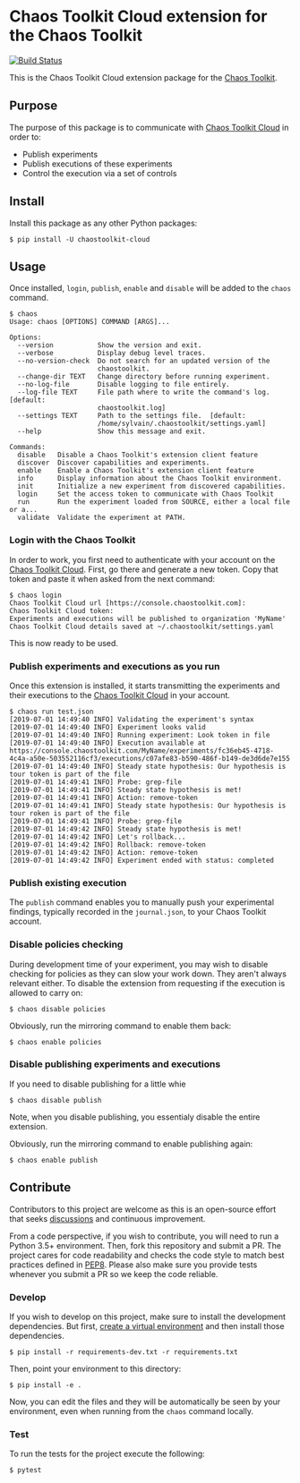 # Chaos Toolkit Cloud extension for the Chaos Toolkit

[![Build Status](https://travis-ci.com/chaosiq/chaostoolkit-cloud.svg?branch=master)](https://travis-ci.com/chaosiq/chaostoolkit-cloud)

This is the Chaos Toolkit Cloud extension package for the [Chaos Toolkit][chaostoolkit].

[chaostoolkit]: https://chaostoolkit.com/

## Purpose

The purpose of this package is to communicate with [Chaos Toolkit Cloud][ctk] in
order to:

* Publish experiments
* Publish executions of these experiments
* Control the execution via a set of controls

[ctk]: https://chaostoolkit.com/

## Install

Install this package as any other Python packages:

```
$ pip install -U chaostoolkit-cloud
```

## Usage

Once installed, `login`, `publish`, `enable` and `disable` will be added
to the `chaos` command.

```console
$ chaos
Usage: chaos [OPTIONS] COMMAND [ARGS]...

Options:
  --version           Show the version and exit.
  --verbose           Display debug level traces.
  --no-version-check  Do not search for an updated version of the
                      chaostoolkit.
  --change-dir TEXT   Change directory before running experiment.
  --no-log-file       Disable logging to file entirely.
  --log-file TEXT     File path where to write the command's log.  [default:
                      chaostoolkit.log]
  --settings TEXT     Path to the settings file.  [default:
                      /home/sylvain/.chaostoolkit/settings.yaml]
  --help              Show this message and exit.

Commands:
  disable   Disable a Chaos Toolkit's extension client feature
  discover  Discover capabilities and experiments.
  enable    Enable a Chaos Toolkit's extension client feature
  info      Display information about the Chaos Toolkit environment.
  init      Initialize a new experiment from discovered capabilities.
  login     Set the access token to communicate with Chaos Toolkit
  run       Run the experiment loaded from SOURCE, either a local file or a...
  validate  Validate the experiment at PATH.
```

### Login with the Chaos Toolkit

In order to work, you first need to authenticate with your account on the
[Chaos Toolkit Cloud][ctk]. First, go there and generate a new token. Copy that
token and paste it when asked from the next command:


```
$ chaos login
Chaos Toolkit Cloud url [https://console.chaostoolkit.com]: 
Chaos Toolkit Cloud token: 
Experiments and executions will be published to organization 'MyName'
Chaos Toolkit Cloud details saved at ~/.chaostoolkit/settings.yaml
```

This is now ready to be used.

### Publish experiments and executions as you run

Once this extension is installed, it starts transmitting the experiments
and their executions to the [Chaos Toolkit Cloud][ctk] in your account.

```
$ chaos run test.json
[2019-07-01 14:49:40 INFO] Validating the experiment's syntax
[2019-07-01 14:49:40 INFO] Experiment looks valid
[2019-07-01 14:49:40 INFO] Running experiment: Look token in file
[2019-07-01 14:49:40 INFO] Execution available at https://console.chaostoolkit.com/MyName/experiments/fc36eb45-4718-4c4a-a50e-503552116cf3/executions/c07afe83-b590-486f-b149-de3d6de7e155
[2019-07-01 14:49:40 INFO] Steady state hypothesis: Our hypothesis is tour token is part of the file
[2019-07-01 14:49:41 INFO] Probe: grep-file
[2019-07-01 14:49:41 INFO] Steady state hypothesis is met!
[2019-07-01 14:49:41 INFO] Action: remove-token
[2019-07-01 14:49:41 INFO] Steady state hypothesis: Our hypothesis is tour roken is part of the file
[2019-07-01 14:49:41 INFO] Probe: grep-file
[2019-07-01 14:49:42 INFO] Steady state hypothesis is met!
[2019-07-01 14:49:42 INFO] Let's rollback...
[2019-07-01 14:49:42 INFO] Rollback: remove-token
[2019-07-01 14:49:42 INFO] Action: remove-token
[2019-07-01 14:49:42 INFO] Experiment ended with status: completed
```

### Publish existing execution

The `publish` command enables you to manually push your experimental 
findings, typically recorded in the `journal.json`, to your Chaos Toolkit
account.

### Disable policies checking

During development time of your experiment, you may wish to disable checking
for policies as they can slow your work down. They aren't always relevant
either. To disable the extension from requesting if the execution is allowed
to carry on:

```console
$ chaos disable policies
```

Obviously, run the mirroring command to enable them back:

```console
$ chaos enable policies
```

### Disable publishing experiments and executions

If you need to disable publishing for a little whie

```console
$ chaos disable publish
```

Note, when you disable publishing, you essentialy disable the entire extension.

Obviously, run the mirroring command to enable publishing again:

```console
$ chaos enable publish
```

## Contribute

Contributors to this project are welcome as this is an open-source effort that
seeks [discussions][join] and continuous improvement.

[join]: https://join.chaostoolkit.org/

From a code perspective, if you wish to contribute, you will need to run a 
Python 3.5+ environment. Then, fork this repository and submit a PR. The
project cares for code readability and checks the code style to match best
practices defined in [PEP8][pep8]. Please also make sure you provide tests
whenever you submit a PR so we keep the code reliable.

[pep8]: https://pycodestyle.readthedocs.io/en/latest/

### Develop

If you wish to develop on this project, make sure to install the development
dependencies. But first, [create a virtual environment][venv] and then install
those dependencies.

[venv]: http://chaostoolkit.org/reference/usage/install/#create-a-virtual-environment

```console
$ pip install -r requirements-dev.txt -r requirements.txt
```

Then, point your environment to this directory:

```console
$ pip install -e .
```

Now, you can edit the files and they will be automatically be seen by your
environment, even when running from the `chaos` command locally.

### Test

To run the tests for the project execute the following:

```
$ pytest
```
